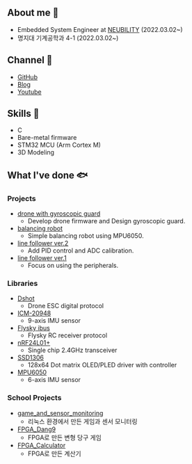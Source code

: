## About me 🦄 
- Embedded System Engineer at [NEUBILITY](https://www.neubility.co.kr/) (2022.03.02~)
- 명지대 기계공학과 4-1 (2022.03.02~) 

## Channel 🐬
- [GitHub](https://github.com/mokhwasomssi) 
- [Blog](https://mokhwasomssi.tistory.com/) 
- [Youtube](https://www.youtube.com/channel/UCjLpy5cuPepSS_kRHBvJvzQ)

## Skills 🐳
* C
* Bare-metal firmware
* STM32 MCU (Arm Cortex M)
* 3D Modeling

## What I've done 🐟

### Projects 
* [drone with gyroscopic guard](https://github.com/mokhwasomssi/drone_with_gyroscopic_guard.git)
  - Develop drone firmware and Design gyroscopic guard.
* [balancing robot](https://github.com/mokhwasomssi/stm32_hal_balancing_robot.git)  
  - Simple balancing robot using MPU6050.
* [line follower ver.2](https://github.com/mokhwasomssi/stm32_hal_line_tracer.git)
  - Add PID control and ADC calibration.
* [line follower ver.1](https://github.com/mokhwasomssi/stm32_spl_line_tracer.git) 
  - Focus on using the peripherals.

### Libraries
* [Dshot](https://github.com/mokhwasomssi/stm32_hal_dshot.git)
  - Drone ESC digital protocol
* [ICM-20948](https://github.com/mokhwasomssi/stm32_hal_icm20948.git)
  - 9-axis IMU sensor
* [Flysky ibus](https://github.com/mokhwasomssi/stm32_hal_flysky_ibus.git)
  - Flysky RC receiver protocol
* [nRF24L01+](https://github.com/mokhwasomssi/stm32_hal_nrf24l01.git)
  - Single chip 2.4GHz transceiver
* [SSD1306](https://github.com/mokhwasomssi/stm32_hal_ssd1306.git)
  - 128x64 Dot matrix OLED/PLED driver with controller
* [MPU6050](https://github.com/mokhwasomssi/stm32_hal_mpu6050.git)
  - 6-axis IMU sensor

### School Projects
- [game_and_sensor_monitoring](https://github.com/mokhwasomssi/game_and_sensor_monitoring.git)
  - 리눅스 환경에서 만든 게임과 센서 모니터링
- [FPGA_Dang9](https://github.com/mokhwasomssi/FPGA_Dang9.git)
  - FPGA로 만든 변형 당구 게임
- [FPGA_Calculator](https://github.com/mokhwasomssi/FPGA_Calculator.git)
  - FPGA로 만든 계산기
